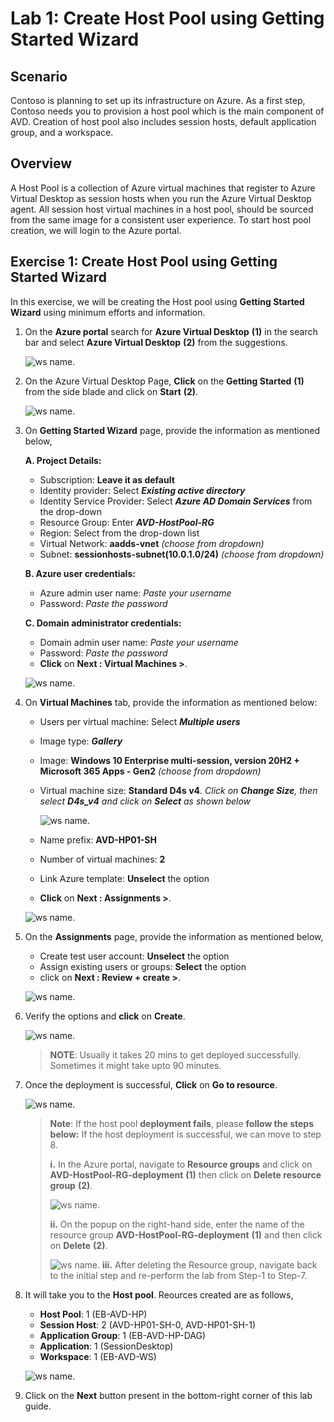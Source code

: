 # Lab 1: Create Host Pool using Getting Started Wizard

## **Scenario**

 Contoso is planning to set up its infrastructure on Azure. As a first step, Contoso needs you to provision a host pool which is the main component of AVD. Creation of host pool also includes session hosts, default application group, and a workspace.

## **Overview**

 A Host Pool is a collection of Azure virtual machines that register to Azure Virtual Desktop as session hosts when you run the Azure Virtual Desktop agent. All session host virtual machines in a host pool, should be sourced from the same image for a consistent user experience. To start host pool creation, we will login to the Azure portal.
 
## Exercise 1: Create Host Pool using Getting Started Wizard

In this exercise, we will be creating the Host pool using **Getting Started Wizard** using minimum efforts and information.

1. On the **Azure portal** search for **Azure Virtual Desktop** **(1)** in the search bar and select **Azure Virtual Desktop** **(2)** from the suggestions.

   ![ws name.](media/2avd1.png)
   
1. On the Azure Virtual Desktop Page, **Click** on the **Getting Started** **(1)** from the side blade and click on **Start** **(2)**.

   ![ws name.](media/gsw1.png)
   
1. On **Getting Started Wizard** page, provide the information as mentioned below,

   **A. Project Details:**

   - Subscription: **Leave it as default**
   - Identity provider: Select ***Existing active directory***
   - Identity Service Provider: Select ***Azure AD Domain Services*** from the drop-down
   - Resource Group: Enter ***AVD-HostPool-RG***
   - Region: Select **<inject key="Region" />** from the drop-down list
   - Virtual Network: **aadds-vnet** *(choose from dropdown)*
   - Subnet: **sessionhosts-subnet(10.0.1.0/24)** *(choose from dropdown)*
   
   **B. Azure user credentials:**
   
   - Azure admin user name: *Paste your username* **<inject key="AzureAdUserEmail" />**
   - Password: *Paste the password* **<inject key="AzureAdUserPassword" />**

   **C. Domain administrator credentials:**
   
   - Domain admin user name: *Paste your username* **<inject key="AzureAdUserEmail" />**
   - Password: *Paste the password* **<inject key="AzureAdUserPassword" />**
   - **Click** on **Next : Virtual Machines >**.

   ![ws name.](media/gsw6.png)
   
1. On **Virtual Machines** tab, provide the information as mentioned below:
   
   - Users per virtual machine: Select ***Multiple users***
   - Image type: ***Gallery***
   - Image: **Windows 10 Enterprise multi-session, version 20H2 + Microsoft 365 Apps - Gen2** *(choose from dropdown)*
   - Virtual machine size: **Standard D4s v4**. *Click on **Change Size**, then select **D4s_v4** and click on **Select** as shown below*

     ![ws name.](media/2avd18.png)
   
   - Name prefix: **AVD-HP01-SH**
   - Number of virtual machines: **2**
   - Link Azure template: **Unselect** the option
   - **Click** on **Next : Assignments >**.

   ![ws name.](media/gsw3.png)
   
1. On the **Assignments** page, provide the information as mentioned below, 
   
   - Create test user account: **Unselect** the option
   - Assign existing users or groups: **Select** the option
   - click on **Next : Review + create >**.

   ![ws name.](media/gsw4.png)
   
1. Verify the options and **click** on **Create**.

   ![ws name.](media/gsw5.png)
   
   >**NOTE**: Usually it takes 20 mins to get deployed successfully. Sometimes it might take upto 90 minutes.
   
1. Once the deployment is successful, **Click** on **Go to resource**.

   ![ws name.](media/gsw7.png)
   
   >**Note**: If the host pool **deployment fails**, please **follow the steps below:**
   >If the host deployment is successful, we can move to step 8.
   >
   >**i.** In the Azure portal, navigate to **Resource groups** and click on **AVD-HostPool-RG-deployment** **(1)** then click on **Delete resource group** **(2)**.
   >
   >![ws name.](media/fla1.png)
   >
   >**ii.** On the popup on the right-hand side, enter the name of the resource group **AVD-HostPool-RG-deployment** **(1)** and then click on **Delete** **(2)**.
   >
   > ![ws name.](media/fla2.png)
   >**iii.** After deleting the Resource group, navigate back to the initial step and re-perform the lab from Step-1 to Step-7.

   
1. It will take you to the **Host pool**. Reources created are as follows,

   - **Host Pool**: 1 (EB-AVD-HP)
   - **Session Host**: 2 (AVD-HP01-SH-0, AVD-HP01-SH-1)
   - **Application Group**: 1 (EB-AVD-HP-DAG)
   - **Application**: 1 (SessionDesktop)
   - **Workspace**: 1 (EB-AVD-WS)

   ![ws name.](media/gsw8.png)
   
1. Click on the **Next** button present in the bottom-right corner of this lab guide.  
   
